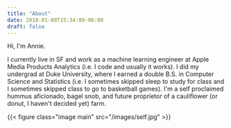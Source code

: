 ```yaml
---
title: "About"
date: 2018-01-08T15:34:09-06:00
draft: false
---
```


<div id="social-icons">
	<a href="https://www.linkedin.com/in/anniekatelyntang/" target="_blank"> <i class="fa fa-linkedin"></i></a>
	<a href="https://www.instagram.com/anniekatelyntang/" target="_blank"> <i class="fa fa-instagram"></i></a>
</div>


Hi, I'm Annie.

I currently live in SF and work as a machine learning engineer at Apple Media Products Analytics (i.e. I code and usually it works). I did my undergrad at Duke University, where I earned a double B.S. in Computer Science and Statistics (i.e. I sometimes skipped sleep to study for class and I sometimes skipped class to go to basketball games). I'm a self proclaimed hummus aficionado, bagel snob, and future proprietor of a cauliflower (or donut, I haven't decided yet) farm. 

{{< figure class="image main" src="/images/self.jpg" >}}